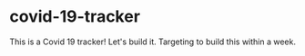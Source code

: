 # covid-19-tracker
This is a Covid 19 tracker! Let's build it. Targeting to build this within a week.
